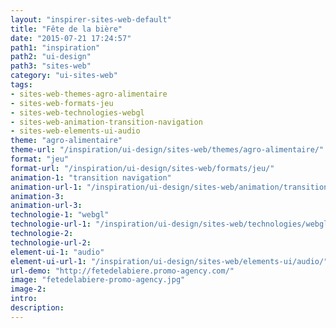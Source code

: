 ```yaml
---
layout: "inspirer-sites-web-default"
title: "Fête de la bière"
date: "2015-07-21 17:24:57"
path1: "inspiration"
path2: "ui-design"
path3: "sites-web"
category: "ui-sites-web"
tags:
- sites-web-themes-agro-alimentaire
- sites-web-formats-jeu
- sites-web-technologies-webgl
- sites-web-animation-transition-navigation
- sites-web-elements-ui-audio
theme: "agro-alimentaire"
theme-url: "/inspiration/ui-design/sites-web/themes/agro-alimentaire/"
format: "jeu"
format-url: "/inspiration/ui-design/sites-web/formats/jeu/"
animation-1: "transition navigation"
animation-url-1: "/inspiration/ui-design/sites-web/animation/transition-navigation/"
animation-3:
animation-url-3:
technologie-1: "webgl"
technologie-url-1: "/inspiration/ui-design/sites-web/technologies/webgl/"
technologie-2:
technologie-url-2:
element-ui-1: "audio"
element-ui-url-1: "/inspiration/ui-design/sites-web/elements-ui/audio/"
url-demo: "http://fetedelabiere.promo-agency.com/"
image: "fetedelabiere-promo-agency.jpg"
image-2:
intro:
description:
---
```

